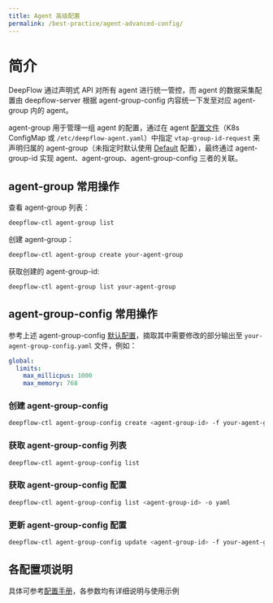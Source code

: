 ```yaml
---
title: Agent 高级配置
permalink: /best-practice/agent-advanced-config/
---
```


# 简介

DeepFlow 通过声明式 API 对所有 agent 进行统一管控，而 agent 的数据采集配置由 deepflow-server 根据 agent-group-config 内容统一下发至对应 agent-group 内的 agent。

agent-group 用于管理一组 agent 的配置，通过在 agent [配置文件](https://github.com/deepflowio/deepflow/blob/main/agent/config/deepflow-agent.yaml)（K8s ConfigMap 或 `/etc/deepflow-agent.yaml`）中指定 `vtap-group-id-request` 来声明归属的 agent-group（未指定时默认使用 [Default](../configuration/agent/) 配置），最终通过 agent-group-id 实现 agent、agent-group、agent-group-config 三者的关联。

## agent-group 常用操作

查看 agent-group 列表：

```bash
deepflow-ctl agent-group list
```

创建 agent-group：

```bash
deepflow-ctl agent-group create your-agent-group
```

获取创建的 agent-group-id:

```bash
deepflow-ctl agent-group list your-agent-group
```

## agent-group-config 常用操作

参考上述 agent-group-config [默认配置](../configuration/agent/)，摘取其中需要修改的部分输出至 `your-agent-group-config.yaml` 文件，例如：

```yaml
global:
  limits:
    max_millicpus: 1000
    max_memory: 768
```

### 创建 agent-group-config

```bash
deepflow-ctl agent-group-config create <agent-group-id> -f your-agent-group-config.yaml
```

### 获取 agent-group-config 列表

```bash
deepflow-ctl agent-group-config list
```

### 获取 agent-group-config 配置

```bash
deepflow-ctl agent-group-config list <agent-group-id> -o yaml
```

### 更新 agent-group-config 配置

```bash
deepflow-ctl agent-group-config update <agent-group-id> -f your-agent-group-config.yaml
```

## 各配置项说明

具体可参考[配置手册](../configuration/agent/)，各参数均有详细说明与使用示例

